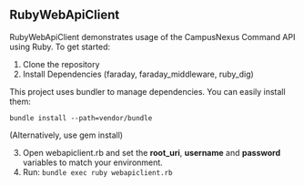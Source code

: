 ## RubyWebApiClient
RubyWebApiClient demonstrates usage of the CampusNexus Command API using Ruby.
To get started:
1. Clone the repository
2. Install Dependencies (faraday, faraday_middleware, ruby_dig)

This project uses bundler to manage dependencies. You can easily install them:

`bundle install --path=vendor/bundle`

(Alternatively, use gem install)

3. Open webapiclient.rb and set the **root_uri**, **username** and **password** variables to match your environment.
4. Run: `bundle exec ruby webapiclient.rb`
